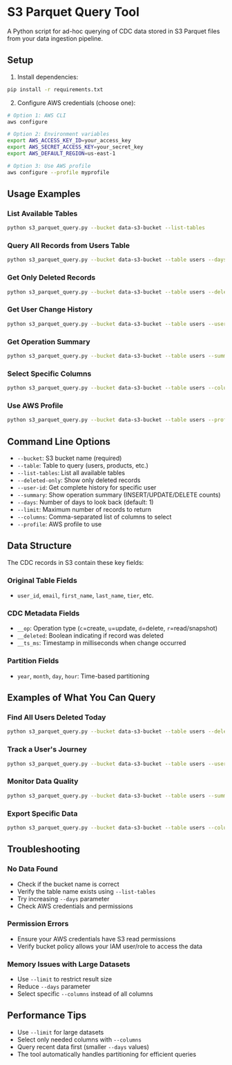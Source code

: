# S3 Parquet Query Tool

A Python script for ad-hoc querying of CDC data stored in S3 Parquet files from your data ingestion pipeline.

## Setup

1. Install dependencies:
```bash
pip install -r requirements.txt
```

2. Configure AWS credentials (choose one):
```bash
# Option 1: AWS CLI
aws configure

# Option 2: Environment variables
export AWS_ACCESS_KEY_ID=your_access_key
export AWS_SECRET_ACCESS_KEY=your_secret_key
export AWS_DEFAULT_REGION=us-east-1

# Option 3: Use AWS profile
aws configure --profile myprofile
```

## Usage Examples

### List Available Tables
```bash
python s3_parquet_query.py --bucket data-s3-bucket --list-tables
```

### Query All Records from Users Table
```bash
python s3_parquet_query.py --bucket data-s3-bucket --table users --days 7 --limit 100
```

### Get Only Deleted Records
```bash
python s3_parquet_query.py --bucket data-s3-bucket --table users --deleted-only --days 30
```

### Get User Change History
```bash
python s3_parquet_query.py --bucket data-s3-bucket --table users --user-id "550e8400-e29b-41d4-a716-446655440000" --days 30
```

### Get Operation Summary
```bash
python s3_parquet_query.py --bucket data-s3-bucket --table users --summary --days 7
```

### Select Specific Columns
```bash
python s3_parquet_query.py --bucket data-s3-bucket --table users --columns "user_id,email,__op,__deleted,__ts_ms" --limit 50
```

### Use AWS Profile
```bash
python s3_parquet_query.py --bucket data-s3-bucket --table users --profile myprofile --days 1
```

## Command Line Options

- `--bucket`: S3 bucket name (required)
- `--table`: Table to query (users, products, etc.)
- `--list-tables`: List all available tables
- `--deleted-only`: Show only deleted records
- `--user-id`: Get complete history for specific user
- `--summary`: Show operation summary (INSERT/UPDATE/DELETE counts)
- `--days`: Number of days to look back (default: 1)
- `--limit`: Maximum number of records to return
- `--columns`: Comma-separated list of columns to select
- `--profile`: AWS profile to use

## Data Structure

The CDC records in S3 contain these key fields:

### Original Table Fields
- `user_id`, `email`, `first_name`, `last_name`, `tier`, etc.

### CDC Metadata Fields
- `__op`: Operation type (`c`=create, `u`=update, `d`=delete, `r`=read/snapshot)
- `__deleted`: Boolean indicating if record was deleted
- `__ts_ms`: Timestamp in milliseconds when change occurred

### Partition Fields
- `year`, `month`, `day`, `hour`: Time-based partitioning

## Examples of What You Can Query

### Find All Users Deleted Today
```bash
python s3_parquet_query.py --bucket data-s3-bucket --table users --deleted-only --days 1
```

### Track a User's Journey
```bash
python s3_parquet_query.py --bucket data-s3-bucket --table users --user-id "your-user-id" --days 30
```

### Monitor Data Quality
```bash
python s3_parquet_query.py --bucket data-s3-bucket --table users --summary --days 7
```

### Export Specific Data
```bash
python s3_parquet_query.py --bucket data-s3-bucket --table users --columns "user_id,email,tier,__op" --days 7 > user_changes.txt
```

## Troubleshooting

### No Data Found
- Check if the bucket name is correct
- Verify the table name exists using `--list-tables`
- Try increasing `--days` parameter
- Check AWS credentials and permissions

### Permission Errors
- Ensure your AWS credentials have S3 read permissions
- Verify bucket policy allows your IAM user/role to access the data

### Memory Issues with Large Datasets
- Use `--limit` to restrict result size
- Reduce `--days` parameter
- Select specific `--columns` instead of all columns

## Performance Tips

- Use `--limit` for large datasets
- Select only needed columns with `--columns`
- Query recent data first (smaller `--days` values)
- The tool automatically handles partitioning for efficient queries
